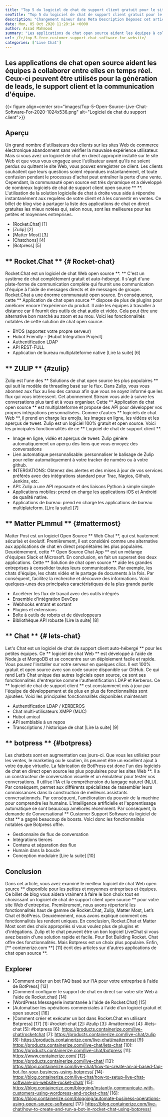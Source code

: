 ```yaml
---
title: "Top 5 du logiciel de chat de support client gratuit pour le site Web" 
seoTitle: "Top 5 du logiciel de chat de support client gratuit pour le site Web" 
description: "Changement mineur dans Meta Description Déposez cet article de blog pour en savoir plus sur les 5 meilleurs logiciels de chat de support client gratuit. Ces outils facilitent votre représentant du service client et stimulent les ventes." 
date: Mon, 05 Oct 2020 11:28:14 +0000
author: Assad Mahmood
summary: "Les applications de chat open source aident les équipes à collaborer les unes avec les autres en temps réel. Ceux-ci peuvent être utilisés pour la génération de leads, le support client et la communication d'équipe." 
url: /fr/top-5-free-customer-support-chat-software-for-website/
categories: ['Live Chat']
---
```


## Les applications de chat open source aident les équipes à collaborer entre elles en temps réel. Ceux-ci peuvent être utilisés pour la génération de leads, le support client et la communication d'équipe.

{{< figure align=center src="images/Top-5-Open-Source-Live-Chat-Software-For-2020-1024x536.png" alt="Logiciel de chat du support client">}}


## Aperçu
Un grand nombre d'utilisateurs des clients sur les sites Web de commerce électronique abandonnent sans vérifier la mauvaise expérience utilisateur. Mais si vous avez un logiciel de chat en direct approprié installé sur le site Web et que vous vous engagez avec l'utilisateur avant qu'ils ne soient perdus ou quittent le site Web, vous pouvez enregistrer ce client. Les clients souhaitent que leurs questions soient répondues instantanément, et toute confusion pendant le processus d'achat peut entraîner la perte d'une vente. Cependant, la communauté open source est très dynamique et a développé de nombreux logiciels de chat de support client open source ** **.
L'utilisation de la solution logicielle de chat à droite vous aide à répondre instantanément aux requêtes de votre client et à les convertir en ventes. Ce billet de blog vise à partager la liste des applications de chat en direct gratuites les mieux notées qui, selon nous, sont les meilleures pour les petites et moyennes entreprises.
  * [Rocket.Chat] [1]
  * [Zulip] [2]
  * [Matter Most] [3]
  * [Chatchons] [4]
  * [Botpress] [5]

## ** Rocket.Chat ** {# Rocket-chat}
Rocket.Chat est un logiciel de chat Web open source **. ** C'est un système de chat complètement gratuit et auto-hébergé. Il s'agit d'une plate-forme de communication complète qui fournit une communication d'équipe à l'aide de messages directs et de messages de groupe.
Rocket.Chat a une énorme communauté open source. En conséquence, cette ** Application de chat open source ** dispose de plus de plugins pour améliorer encore l'expérience du produit. Il aide les équipes à travailler à distance car il fournit des outils de chat audio et vidéo. Cela peut être une alternative bon marché au zoom et au mou. Voici les fonctionnalités notables de cette solution de chat open source.
  * BYOS (apportez votre propre serveur)
  * Hubot Friendly - [Hubot Integration Project]
  * Authentification LDAP
  * API REST-FULL
  * Application de bureau multiplateforme native
    [Lire la suite] [6]

## ** ZULIP ** {#zulip}
Zulip est l'une des ** Solutions de chat open source les plus populaires ** qui suit le modèle de threading basé sur le flux. Dans Zulip, vous vous abonnez aux flux au lieu des canaux afin que vous ne soyez informé que les flux qui vous intéressent. Cet abonnement Stream vous aide à suivre les conversations plus tard et à vous organiser.
Cette ** Application de chat open source ** est multiplateforme et propose des API pour développer vos propres intégrations personnalisées. Comme d'autres ** logiciels de chat Web **, il prend en charge les emojis, les images en ligne, les vidéos et les aperçus de tweet. Zulip est un logiciel 100% gratuit et open source. Voici les principales fonctionnalités de ce ** Logiciel de chat de support client **.
  * Image en ligne, vidéo et aperçus de tweet: Zulip génère automatiquement un aperçu des liens que vous envoyez des conversations
  * Lien automatique personnalisable: personnaliser le balisage de Zulip pour relier automatiquement à votre tracker de numéro ou à votre github.
  * INTERGATIONS: Obtenez des alertes et des mises à jour de vos services préférés avec des intégrations standard pour Trac, Nagios, Github, Jenkins, etc.
  * API: Zulip a une API reposante et des liaisons Python à simple simple
  * Applications mobiles: prend en charge les applications iOS et Android de qualité native.
  * Applications de bureau: prend en charge les applications de bureau multiplateform.
    [Lire la suite] [7]

## ** Matter PLmmul ** {#mattermost}
Matter Post est un logiciel Open Source ** Web Chat **, qui est hautement sécurisé et évolutif. Premièrement, il est considéré comme une alternative aux applications de chat en direct propriétaires les plus populaires. Deuxièmement, cette ** Open Source Chat App ** est un mélange d'équipes Slack et Microsoft. En conclusion, en fait un superset des deux applications.
Cette ** Solution de chat open source ** aide les grandes entreprises à consolider toutes leurs communications. Par exemple, les chats d'équipe, les chats vidéo et le partage de documents à la fois. Par conséquent, facilitez la recherche et découvre des informations.
Voici quelques-unes des principales caractéristiques de la plus grande partie
  * Accélérer les flux de travail avec des outils intégrés
  * Ensemble d'intégration DevOps
  * Webhooks entrant et sortant
  * Plugins et extensions
  * Boîte à outils de robots et de développeurs
  * Bibliothèque API robuste
    [Lire la suite] [8]

## ** Chat ** {# lets-chat}
Let's Chat est un logiciel de chat de support client auto-hébergé ** pour les petites équipes. Ce ** logiciel de chat Web ** est développé à l'aide de Node.js et MongoDB et se concentre sur un déploiement facile et rapide. Vous pouvez l'installer sur votre serveur en quelques clics. Il est 100% gratuit et open source avec son code source disponible sur GitHub.
Ce qui rend Let’s Chat unique des autres logiciels open source, ce sont ses fonctionnalités d'entreprise comme l'authentification LDAP et Kerberos. Ce ** logiciel de chat de support client ** est constamment mis à jour par l'équipe de développement et de plus en plus de fonctionnalités sont ajoutées. Voici les principales fonctionnalités disponibles maintenant
  * Authentification LDAP / KERBEROS
  * Chat multi-utilisateurs XMPP (MUC)
  * Hubot amical
  * API semblable à un repos
  * Transcriptions / historique de chat
    [Lire la suite] [9]

## ** botpress ** {#botpress}
Les chatbots sont en augmentation ces jours-ci. Que vous les utilisiez pour les ventes, le marketing ou le soutien, ils peuvent être un excellent ajout à votre équipe virtuelle.
La fabrication de BotPress est donc l'un des logiciels de chat en direct open source les plus populaires pour les sites Web **. Il a un constructeur de conversation visuelle et un émulateur pour tester vos conversations. Il utilise l'IA et la compréhension du langage naturel (NLU). Par conséquent, permet aux différents spécialistes de rassembler leurs connaissances dans la construction de meilleurs assistants conversationnels. Par conséquent, l'amélioration du pouvoir de la machine pour comprendre les humains.
L'intelligence artificielle et l'apprentissage automatique se sont beaucoup améliorés récemment. Par conséquent, la demande de Conversational ** Customer Support Software du logiciel de chat ** a gagné beaucoup de boosts. Voici donc les fonctionnalités notables que Botpress offre.
  * Gestionnaire de flux de conversation
  * Intégrations tierces
  * Contenu et séparation des flux
  * Humain dans la boucle
  * Conception modulaire
    [Lire la suite] [10]

## Conclusion
Dans cet article, vous avez examiné le meilleur logiciel de chat Web open source ** disponible pour les petites et moyennes entreprises et équipes. Ce billet de blog vous aidera vraiment à faire le bon choix tout en choisissant un logiciel de chat de support client open source ** pour votre site Web d'entreprise. Premièrement, nous avons répertorié les fonctionnalités haut de gamme de Rocket.Chat, Zulip, Matter Most, Let’s Chat et BotPress. Deuxièmement, nous avons expliqué comment ces fonctionnalités les rendent uniques. En conclusion, Rocket.Chat et Matter Most sont des choix appropriés si vous voulez plus de plugins et d'intégations. Zulip et le chat peuvent être un bon logiciel LiveChat si vous avez besoin d'une solution rapide et facile. Pour Bot Building Rocket. Chat offre des fonctionnalités. Mais Botpress est un choix plus populaire.
Enfin, [** contenerize.com **] [11] écrit des articles sur d'autres applications de chat open source **.

## Explorer
  * [Comment créer un bot FAQ basé sur l'IA pour votre entreprise à l'aide de BotPress] [13]
  * [Comment configurer le support de chat en direct sur votre site Web à l'aide de Rocket.chat] [14]
  * [WordPress Messagerie instantanée à l'aide de Rocket.Chat] [15]
  * [Automatiser les opérations commerciales à l'aide d'un logiciel gratuit et open source] [16]
  * [Comment créer et exécuter un bot dans Rocket.Chat en utilisant Botpress] [17]
[1]: #rocket-chat
[2]: #zulip
[3]: #mattermost
[4]: #lets-chat
[5]: #botpress
[6]: https://products.containerize.com/live-chat/rocketchat
[7]: https://products.containerize.com/live-chat/zulip
[8]: https://products.containerize.com/live-chat/mattermost
[9]: https://products.containerize.com/live-chat/lets-chat
[10]: https://products.containerize.com/live-chat/botpress
[11]: https://www.containerize.com/
[12]: https://products.containerize.com/live-chat/
[13]: https://blog.containerize.com/live-chat/how-to-create-an-ai-based-faq-bot-for-your-business-using-botpress/
[14]: https://blog.containerize.com/live-chat/how-to-setup-live-chat-software-on-website-rocket-chat/
[15]: https://blog.containerize.com/blogging/instantly-communicate-with-customers-using-wordpress-and-rocket-chat/
[16]: https://blog.containerize.com/blogging/automate-business-operations-using-open-source-software/
[17]: https://blog.containerize.com/live-chat/how-to-create-and-run-a-bot-in-rocket-chat-using-botpress/
